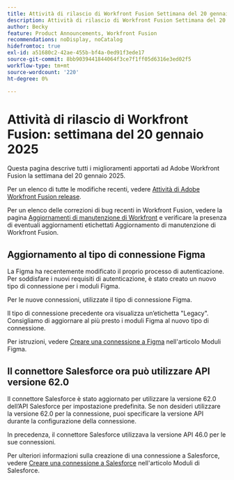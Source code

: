 ```yaml
---
title: Attività di rilascio di Workfront Fusion Settimana del 20 gennaio 2025
description: Attività di rilascio di Workfront Fusion Settimana del 20 gennaio 2025
author: Becky
feature: Product Announcements, Workfront Fusion
recommendations: noDisplay, noCatalog
hidefromtoc: true
exl-id: a51680c2-42ae-455b-bf4a-0ed91f3ede17
source-git-commit: 8bb9039441844064f3ce7f1ff05d6316e3ed02f5
workflow-type: tm+mt
source-wordcount: '220'
ht-degree: 0%

---
```


# Attività di rilascio di Workfront Fusion: settimana del 20 gennaio 2025

Questa pagina descrive tutti i miglioramenti apportati ad Adobe Workfront Fusion la settimana del 20 gennaio 2025.

Per un elenco di tutte le modifiche recenti, vedere [Attività di Adobe Workfront Fusion release](/help/workfront-fusion/fusion-product-releases/fusion-release-activity.md).

Per un elenco delle correzioni di bug recenti in Workfront Fusion, vedere la pagina [Aggiornamenti di manutenzione di Workfront](https://experienceleague.adobe.com/it/docs/workfront-known-issues/releases/current-updates) e verificare la presenza di eventuali aggiornamenti etichettati Aggiornamento di manutenzione di Workfront Fusion.

## Aggiornamento al tipo di connessione Figma

La Figma ha recentemente modificato il proprio processo di autenticazione. Per soddisfare i nuovi requisiti di autenticazione, è stato creato un nuovo tipo di connessione per i moduli Figma.

Per le nuove connessioni, utilizzate il tipo di connessione Figma.

Il tipo di connessione precedente ora visualizza un’etichetta &quot;Legacy&quot;. Consigliamo di aggiornare al più presto i moduli Figma al nuovo tipo di connessione.

Per istruzioni, vedere [Creare una connessione a Figma](/help/workfront-fusion/references/apps-and-modules/third-party-connectors/figma-modules.md#create-a-connection-to-figma) nell&#39;articolo Moduli Figma.

## Il connettore Salesforce ora può utilizzare API versione 62.0

Il connettore Salesforce è stato aggiornato per utilizzare la versione 62.0 dell’API Salesforce per impostazione predefinita. Se non desideri utilizzare la versione 62.0 per la connessione, puoi specificare la versione API durante la configurazione della connessione.

In precedenza, il connettore Salesforce utilizzava la versione API 46.0 per le sue connessioni.

Per ulteriori informazioni sulla creazione di una connessione a Salesforce, vedere [Creare una connessione a Salesforce](/help/workfront-fusion/references/apps-and-modules/third-party-connectors/salesforce-modules.md#create-a-connection-to-salesforce) nell&#39;articolo Moduli di Salesforce.
